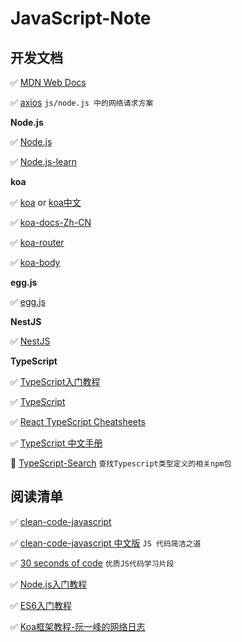 # JavaScript-Note

## 开发文档

✅ [MDN Web Docs](https://developer.mozilla.org/zh-CN/)

✅ [axios](https://axios-http.com/docs/intro) `js/node.js 中的网络请求方案`

**Node.js**

✅ [Node.js](https://nodejs.org/zh-cn/)

✅ [Node.js-learn](https://nodejs.dev/learn)

**koa**

✅ [koa](http://koajs.cn/#) or [koa中文](https://koa.bootcss.com/#)

✅ [koa-docs-Zh-CN](https://github.com/demopark/koa-docs-Zh-CN)

✅ [koa-router](https://github.com/ZijianHe/koa-router#module_koa-router--Router+get%7Cput%7Cpost%7Cpatch%7Cdelete%7Cdel)

✅ [koa-body](https://github.com/koajs/koa-body)

**egg.js**

✅ [egg.js](http://www.wangchonghaha.cn/bookstact/JsServer/Eggjs/index.html)

**NestJS**

✅ [NestJS](https://docs.nestjs.com/first-steps)

**TypeScript**

✅ [TypeScript入门教程](https://ts.xcatliu.com/)

✅ [TypeScript](https://www.typescriptlang.org)

✅ [React TypeScript Cheatsheets](https://react-typescript-cheatsheet.netlify.app/)

✅ [TypeScript 中文手册](https://typescript.bootcss.com/)

🔆 [TypeScript-Search](https://www.typescriptlang.org/dt/search?search=) `查找Typescript类型定义的相关npm包`

## 阅读清单

✅ [clean-code-javascript](https://github.com/ryanmcdermott/clean-code-javascript)

✅ [clean-code-javascript 中文版](https://github.com/alivebao/clean-code-js#%E7%9B%AE%E5%BD%95) `JS 代码简洁之道`

✅ [30 seconds of code](https://www.30secondsofcode.org/) `优质JS代码学习片段`

✅ [Node.js入门教程](https://www.nodebeginner.org/index-zh-cn.html)

✅ [ES6入门教程](https://es6.ruanyifeng.com/)

✅ [Koa框架教程-阮一峰的网络日志](http://www.ruanyifeng.com/blog/2017/08/koa.html)


